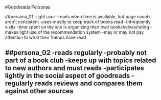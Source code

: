 #Goodreads Personas

##persona_01
-light user
-reads when time is available, but page counts aren't consistent
-uses mostly to keep track of books read
-infrequently visits
-time spent on the site is organizing their own bookshelves/rating
-makes light use of the recommendation system
-may or may not pay attention to what their friends have read

##persona_02
-reads regularly
-probably not part of a book club
-keeps up with topics related to new authors and must reads
-participates lightly in the social aspect of goodreads
-regularly reads reviews and compares them against other sources
-
